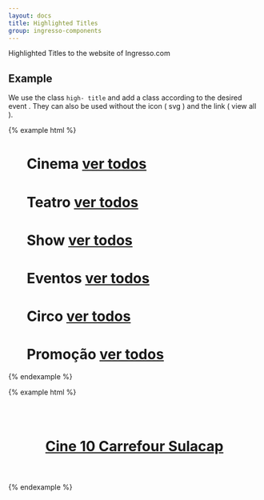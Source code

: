 ```yaml
---
layout: docs
title: Highlighted Titles 
group: ingresso-components
---
```


Highlighted Titles to the website of Ingresso.com

## Example

We use the class `high- title` and add a class according to the desired event . They can also be used without the icon ( svg ) and the link ( view all ). 

{% example html %}

<h1 class="high-title ht-cinema">
  <svg class="svg-icon" width="30" height="30">
    <use xmlns:xlink="http://www.w3.org/1999/xlink" xlink:href="#icon-movie"></use>
  </svg>
  Cinema 
  <a class="ht-lk" href="">ver todos</a>
</h1>

<h1 class="high-title ht-theater">
  <svg class="svg-icon" width="30" height="30">
    <use xmlns:xlink="http://www.w3.org/1999/xlink" xlink:href="#icon-play"></use>
  </svg>
  Teatro
  <a class="ht-lk" href="">ver todos</a>
</h1>

<h1 class="high-title ht-show">
  <svg class="svg-icon" width="30" height="30">
    <use xmlns:xlink="http://www.w3.org/1999/xlink" xlink:href="#icon-show"></use>
  </svg>
  Show
  <a class="ht-lk" href="">ver todos</a>
</h1>

<h1 class="high-title ht-events">
  <svg class="svg-icon" width="30" height="30">
    <use xmlns:xlink="http://www.w3.org/1999/xlink" xlink:href="#icon-ticket"></use>
  </svg>
  Eventos
  <a class="ht-lk" href="">ver todos</a>
</h1>

<h1 class="high-title ht-circus">
  <svg class="svg-icon" width="30" height="30">
    <use xmlns:xlink="http://www.w3.org/1999/xlink" xlink:href="#icon-circus"></use>
  </svg>
  Circo
  <a class="ht-lk" href="">ver todos</a>
</h1>

<h1 class="high-title ht-promo">
  <svg class="svg-icon" width="30" height="30">
    <use xmlns:xlink="http://www.w3.org/1999/xlink" xlink:href="#icon-promo"></use>
  </svg>
  Promoção 
  <a class="ht-lk" href="">ver todos</a>
</h1>

{% endexample %}

{% example html %}

<header class="title-bar">
  <svg class="svg-icon d-inline-block" width="30" height="30">
    <use xmlns:xlink="http://www.w3.org/1999/xlink" xlink:href="#icon-star-full"></use>
  </svg>
  <h1 class="tit-bar-content h6 d-inline-block"><a href="">Cine 10 Carrefour Sulacap</a></h1>
</header>

{% endexample %}
